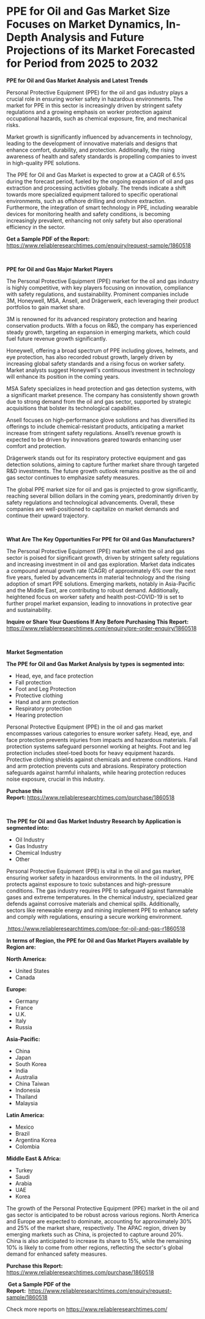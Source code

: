 <p><h1>PPE for Oil and Gas Market Size Focuses on Market Dynamics, In-Depth Analysis and Future Projections of its Market Forecasted for Period from 2025 to 2032</h1></p><p><strong>PPE for Oil and Gas Market Analysis and Latest Trends</strong></p>
<p><p>Personal Protective Equipment (PPE) for the oil and gas industry plays a crucial role in ensuring worker safety in hazardous environments. The market for PPE in this sector is increasingly driven by stringent safety regulations and a growing emphasis on worker protection against occupational hazards, such as chemical exposure, fire, and mechanical risks. </p><p>Market growth is significantly influenced by advancements in technology, leading to the development of innovative materials and designs that enhance comfort, durability, and protection. Additionally, the rising awareness of health and safety standards is propelling companies to invest in high-quality PPE solutions.</p><p>The PPE for Oil and Gas Market is expected to grow at a CAGR of 6.5% during the forecast period, fueled by the ongoing expansion of oil and gas extraction and processing activities globally. The trends indicate a shift towards more specialized equipment tailored to specific operational environments, such as offshore drilling and onshore extraction. Furthermore, the integration of smart technology in PPE, including wearable devices for monitoring health and safety conditions, is becoming increasingly prevalent, enhancing not only safety but also operational efficiency in the sector.</p></p>
<p><strong>Get a Sample PDF of the Report:&nbsp;</strong> <a href="https://www.reliableresearchtimes.com/enquiry/request-sample/1860518?utm_campaign=2722&utm_medium=2&utm_source=Github&utm_content=ia&utm_term=02042025&utm_id=ppe-for-oil-and-gas">https://www.reliableresearchtimes.com/enquiry/request-sample/1860518</a></p>
<p>&nbsp;</p>
<p><strong>PPE for Oil and Gas Major Market Players</strong></p>
<p><p>The Personal Protective Equipment (PPE) market for the oil and gas industry is highly competitive, with key players focusing on innovation, compliance with safety regulations, and sustainability. Prominent companies include 3M, Honeywell, MSA, Ansell, and Drägerwerk, each leveraging their product portfolios to gain market share.</p><p>3M is renowned for its advanced respiratory protection and hearing conservation products. With a focus on R&D, the company has experienced steady growth, targeting an expansion in emerging markets, which could fuel future revenue growth significantly.</p><p>Honeywell, offering a broad spectrum of PPE including gloves, helmets, and eye protection, has also recorded robust growth, largely driven by increasing global safety standards and a rising focus on worker safety. Market analysts suggest Honeywell's continuous investment in technology will enhance its position in the coming years.</p><p>MSA Safety specializes in head protection and gas detection systems, with a significant market presence. The company has consistently shown growth due to strong demand from the oil and gas sector, supported by strategic acquisitions that bolster its technological capabilities.</p><p>Ansell focuses on high-performance glove solutions and has diversified its offerings to include chemical-resistant products, anticipating a market increase from stringent safety regulations. Ansell’s revenue growth is expected to be driven by innovations geared towards enhancing user comfort and protection.</p><p>Drägerwerk stands out for its respiratory protective equipment and gas detection solutions, aiming to capture further market share through targeted R&D investments. The future growth outlook remains positive as the oil and gas sector continues to emphasize safety measures.</p><p>The global PPE market size for oil and gas is projected to grow significantly, reaching several billion dollars in the coming years, predominantly driven by safety regulations and technological advancements. Overall, these companies are well-positioned to capitalize on market demands and continue their upward trajectory.</p></p>
<p>&nbsp;</p>
<p><strong>What Are The Key Opportunities For PPE for Oil and Gas Manufacturers?</strong></p>
<p><p>The Personal Protective Equipment (PPE) market within the oil and gas sector is poised for significant growth, driven by stringent safety regulations and increasing investment in oil and gas exploration. Market data indicates a compound annual growth rate (CAGR) of approximately 6% over the next five years, fueled by advancements in material technology and the rising adoption of smart PPE solutions. Emerging markets, notably in Asia-Pacific and the Middle East, are contributing to robust demand. Additionally, heightened focus on worker safety and health post-COVID-19 is set to further propel market expansion, leading to innovations in protective gear and sustainability.</p></p>
<p><strong>Inquire or Share Your Questions If Any Before Purchasing This Report:</strong> <a href="https://www.reliableresearchtimes.com/enquiry/pre-order-enquiry/1860518?utm_campaign=2722&utm_medium=2&utm_source=Github&utm_content=ia&utm_term=02042025&utm_id=ppe-for-oil-and-gas">https://www.reliableresearchtimes.com/enquiry/pre-order-enquiry/1860518</a></p>
<p>&nbsp;</p>
<p><strong>Market Segmentation</strong></p>
<p><strong>The PPE for Oil and Gas Market Analysis by types is segmented into:</strong></p>
<p><ul><li>Head, eye, and face protection</li><li>Fall protection</li><li>Foot and Leg Protection</li><li>Protective clothing</li><li>Hand and arm protection</li><li>Respiratory protection</li><li>Hearing protection</li></ul></p>
<p><p>Personal Protective Equipment (PPE) in the oil and gas market encompasses various categories to ensure worker safety. Head, eye, and face protection prevents injuries from impacts and hazardous materials. Fall protection systems safeguard personnel working at heights. Foot and leg protection includes steel-toed boots for heavy equipment hazards. Protective clothing shields against chemicals and extreme conditions. Hand and arm protection prevents cuts and abrasions. Respiratory protection safeguards against harmful inhalants, while hearing protection reduces noise exposure, crucial in this industry.</p></p>
<p><strong>Purchase this Report:&nbsp;</strong><a href="https://www.reliableresearchtimes.com/purchase/1860518?utm_campaign=2722&utm_medium=2&utm_source=Github&utm_content=ia&utm_term=02042025&utm_id=ppe-for-oil-and-gas">https://www.reliableresearchtimes.com/purchase/1860518</a></p>
<p>&nbsp;</p>
<p><strong>The PPE for Oil and Gas Market Industry Research by Application is segmented into:</strong></p>
<p><ul><li>Oil Industry</li><li>Gas Industry</li><li>Chemical Industry</li><li>Other</li></ul></p>
<p><p>Personal Protective Equipment (PPE) is vital in the oil and gas market, ensuring worker safety in hazardous environments. In the oil industry, PPE protects against exposure to toxic substances and high-pressure conditions. The gas industry requires PPE to safeguard against flammable gases and extreme temperatures. In the chemical industry, specialized gear defends against corrosive materials and chemical spills. Additionally, sectors like renewable energy and mining implement PPE to enhance safety and comply with regulations, ensuring a secure working environment.</p></p>
<p><a href="https://www.reliableresearchtimes.com/ppe-for-oil-and-gas-r1860518?utm_campaign=2722&utm_medium=2&utm_source=Github&utm_content=ia&utm_term=02042025&utm_id=ppe-for-oil-and-gas">&nbsp;https://www.reliableresearchtimes.com/ppe-for-oil-and-gas-r1860518</a></p>
<p><strong>In terms of Region, the PPE for Oil and Gas Market Players available by Region are:</strong></p>
<p>
    <p> <strong> North America: </strong>
        <ul>
            <li>United States</li>
            <li>Canada</li>
        </ul>
        </p> 
    <p> <strong> Europe: </strong>
        <ul>
            <li>Germany</li>
            <li>France</li>
            <li>U.K.</li>
            <li>Italy</li>
            <li>Russia</li>
        </ul>
        </p> 
    <p> <strong> Asia-Pacific: </strong>
        <ul>
            <li>China</li>
            <li>Japan</li>
            <li>South Korea</li>
            <li>India</li>
            <li>Australia</li>
            <li>China Taiwan</li>
            <li>Indonesia</li>
            <li>Thailand</li>
            <li>Malaysia</li>
        </ul>
        </p> 
    <p> <strong> Latin America: </strong>
        <ul>
            <li>Mexico</li>
            <li>Brazil</li>
            <li>Argentina Korea</li>
            <li>Colombia</li>
        </ul>
        </p> 
    <p> <strong> Middle East & Africa: </strong>
        <ul>
            <li>Turkey</li>
            <li>Saudi</li>
            <li>Arabia</li>
            <li>UAE</li>
            <li>Korea</li>
        </ul>
    </p>
    </p>
<p><p>The growth of the Personal Protective Equipment (PPE) market in the oil and gas sector is anticipated to be robust across various regions. North America and Europe are expected to dominate, accounting for approximately 30% and 25% of the market share, respectively. The APAC region, driven by emerging markets such as China, is projected to capture around 20%. China is also anticipated to increase its share to 15%, while the remaining 10% is likely to come from other regions, reflecting the sector's global demand for enhanced safety measures.</p></p>
<p><strong>Purchase this Report: </strong><a href="https://www.reliableresearchtimes.com/purchase/1860518?utm_campaign=2722&utm_medium=2&utm_source=Github&utm_content=ia&utm_term=02042025&utm_id=ppe-for-oil-and-gas">https://www.reliableresearchtimes.com/purchase/1860518</a></p>
<p>&nbsp;<strong>Get a Sample PDF of the Report:&nbsp;&nbsp;</strong><a href="https://www.reliableresearchtimes.com/enquiry/request-sample/1860518?utm_campaign=2722&utm_medium=2&utm_source=Github&utm_content=ia&utm_term=02042025&utm_id=ppe-for-oil-and-gas">https://www.reliableresearchtimes.com/enquiry/request-sample/1860518</a></p>
<p><strong></strong></p>
<p>Check more reports on <a href="https://www.reliableresearchtimes.com/?utm_campaign=2722&utm_medium=2&utm_source=Github&utm_content=ia&utm_term=02042025&utm_id=ppe-for-oil-and-gas">https://www.reliableresearchtimes.com/</a></p>